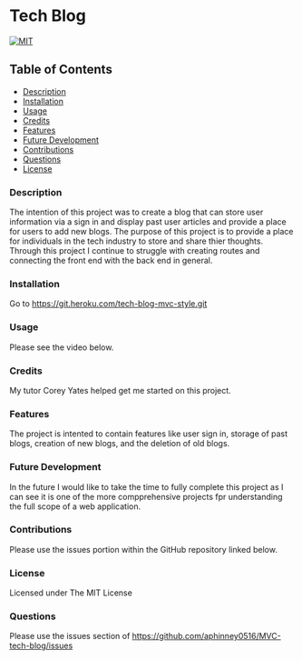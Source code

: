 # Tech Blog
[![MIT](https://img.shields.io/badge/license-MIT-blue)](https://opensource.org/licenses/MIT)

## Table of Contents
- [Description](#description)
- [Installation](#installation)
- [Usage](#usage)
- [Credits](#credits)
- [Features](#features)
- [Future Development](#futureDev)
- [Contributions](#contributions)
- [Questions](#questions)
- [License](#license)

### Description
The intention of this project was to create a blog that can store user information via a sign in and display past user articles and provide a place for users to add new blogs. The purpose of this project is to provide a place for individuals in the tech industry to store and share thier thoughts. Through this project I continue to struggle with creating routes and connecting the front end with the back end in general.

### Installation
Go to https://git.heroku.com/tech-blog-mvc-style.git

### Usage
Please see the video below.

### Credits
My tutor Corey Yates helped get me started on this project.

### Features
The project is intented to contain features like user sign in, storage of past blogs, creation of new blogs, and the deletion of old blogs.

### Future Development
In the future I would like to take the time to fully complete this project as I can see it is one of the more compprehensive projects fpr understanding the full scope of a web application.

### Contributions
Please use the issues portion within the GitHub repository linked below.

### License
Licensed under The MIT License

### Questions
Please use the issues section of https://github.com/aphinney0516/MVC-tech-blog/issues
